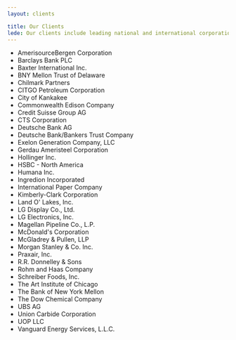 ```yaml
---
layout: clients

title: Our Clients
lede: Our clients include leading national and international corporations—including petrochemical, consumer products, industrial goods, financial services, insurance and energy companies.
---
```

* AmerisourceBergen Corporation
* Barclays Bank PLC
* Baxter International Inc.
* BNY Mellon Trust of Delaware
* Chilmark Partners
* CITGO Petroleum Corporation
* City of Kankakee
* Commonwealth Edison Company
* Credit Suisse Group AG
* CTS Corporation
* Deutsche Bank AG
* Deutsche Bank/Bankers Trust Company
* Exelon Generation Company, LLC
* Gerdau Ameristeel Corporation
* Hollinger Inc.
* HSBC - North America
* Humana Inc.
* Ingredion Incorporated
* International Paper Company
* Kimberly-Clark Corporation
* Land O' Lakes, Inc.
* LG Display Co., Ltd.
* LG Electronics, Inc.
* Magellan Pipeline Co., L.P.
* McDonald's Corporation
* McGladrey & Pullen, LLP
* Morgan Stanley & Co. Inc.
* Praxair, Inc.
* R.R. Donnelley & Sons
* Rohm and Haas Company
* Schreiber Foods, Inc.
* The Art Institute of Chicago
* The Bank of New York Mellon
* The Dow Chemical Company
* UBS AG
* Union Carbide Corporation
* UOP LLC
* Vanguard Energy Services, L.L.C.

